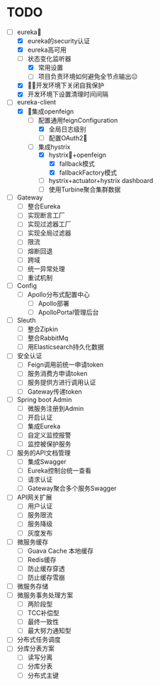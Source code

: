 # TODO

- [ ] eureka🚩
  - [x] eureka的security认证
  - [x] eureka高可用
  - [ ] 状态变化监听器
    - [x] 常用设置
    - [ ] 项目负责环境如何避免全节点输出😑
  - [x] 开发环境下关闭自我保护
  - [x] 开发环境下设置清理时间间隔
- [ ] eureka-client
  - [x] 集成openfeign
    - [ ] 配置通用feignConfiguration
      - [x] 全局日志级别
      - [ ] 配置OAuth2🤯
    - [ ] 集成hystrix
      - [x] hystrix+openfeign
        - [x] fallback模式
        - [x] fallbackFactory模式
      - [ ] hystrix+actuator+hystrix dashboard
      - [ ] 使用Turbine聚合集群数据
- [ ] Gateway
  - [ ] 整合Eureka
  - [ ] 实现断言工厂
  - [ ] 实现过滤器工厂
  - [ ] 实现全局过滤器
  - [ ] 限流
  - [ ] 熔断回退
  - [ ] 跨域
  - [ ] 统一异常处理
  - [ ] 重试机制
- [ ] Config
  - [ ] Apollo分布式配置中心
    - [ ] Apollo部署
    - [ ] ApolloPortal管理后台
- [ ] Sleuth
  - [ ] 整合Zipkin
  - [ ] 整合RabbitMq
  - [ ] 用Elasticsearch持久化数据
- [ ] 安全认证
  - [ ] Feign调用前统一申请token
  - [ ] 服务消费方申请token
  - [ ] 服务提供方进行调用认证
  - [ ] Gateway传递token
- [ ] Spring boot Admin
  - [ ] 微服务注册到Admin
  - [ ] 开启认证
  - [ ] 集成Eureka
  - [ ] 自定义监控报警
  - [ ] 监控被保护服务
- [ ] 服务的API文档管理
  - [ ] 集成Swagger
  - [ ] Eureka控制台统一查看
  - [ ] 请求认证
  - [ ] Gateway聚合多个服务Swagger
- [ ] API网关扩展
  - [ ] 用户认证
  - [ ] 服务限流
  - [ ] 服务降级
  - [ ] 灰度发布
- [ ] 微服务缓存
  - [ ] Guava Cache 本地缓存
  - [ ] Redis缓存
  - [ ] 防止缓存穿透
  - [ ] 防止缓存雪崩
- [ ] 微服务存储
- [ ] 微服务事务处理方案
  - [ ] 两阶段型
  - [ ] TCC补偿型
  - [ ] 最终一致性
  - [ ] 最大努力通知型
- [ ] 分布式任务调度
- [ ] 分库分表方案
  - [ ] 读写分离
  - [ ] 分库分表
  - [ ] 分布式主键
